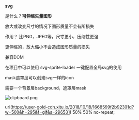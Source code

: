 **svg**

是什么？**可伸缩矢量图形**

放大或改变尺寸的情况下图形质量不会有所损失

作用？    比PNG，JPEG等，尺寸更小，压缩性更强

更伸缩的，放大缩小不会造成图形质量的损失

兼容DOM

在项目中可以使用 svg-sprite-loader 一键配置全局svg的使用

mask遮罩层可以创建svg一样的icon

需要一个背景层background，遮罩层mask

![clipboard.png](Aspose.Words.3977232e-ffcf-403c-85cf-3e9042a62826.006.png)

url(https://user-gold-cdn.xitu.io/2018/10/18/1668599f2b92301d?w=500&h=295&f=gif&s=296531) 50% 50% no-repeat;